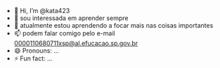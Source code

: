 - 👋 Hi, I’m @kata423
- 👀 sou interessada em aprender sempre 
- 🌱 atualmente estou aprendendo a focar mais nas coisas importantes 
- 📫 podem falar comigo pelo e-mail 0000110680711xsp@al.efucacao.sp.gov.br
- 😄 Pronouns: ...
- ⚡ Fun fact: ...

<!---
kata423/kata423 is a ✨ special ✨ repository because its `README.md` (this file) appears on your GitHub profile.
You can click the Preview link to take a look at your changes.
--->
